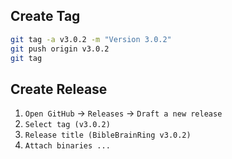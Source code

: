 


## Create Tag
```bash
git tag -a v3.0.2 -m "Version 3.0.2"
git push origin v3.0.2
git tag
```

## Create Release
1. ```Open GitHub``` -> ```Releases``` -> ```Draft a new release``` 
2. ```Select tag (v3.0.2)```
3. ```Release title (BibleBrainRing v3.0.2)```
4. ```Attach binaries ...```






